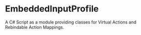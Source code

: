 # EmbeddedInputProfile
A C# Script as a module providing classes for Virtual Actions and Rebindable Action Mappings.
